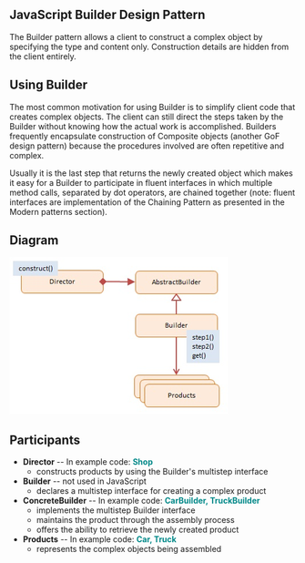 ## JavaScript Builder Design Pattern


The Builder pattern allows a client to construct a complex object by specifying the type and content only. Construction details are hidden from the client entirely.

## Using Builder

The most common motivation for using Builder is to simplify client code that creates complex objects. The client can still direct the steps taken by the Builder without knowing how the actual work is accomplished. Builders frequently encapsulate construction of Composite objects (another GoF design pattern) because the procedures involved are often repetitive and complex.

Usually it is the last step that returns the newly created object which makes it easy for a Builder to participate in fluent interfaces in which multiple method calls, separated by dot operators, are chained together (note: fluent interfaces are implementation of the Chaining Pattern as presented in the Modern patterns section).

## Diagram

<img src="https://github.com/thuankok/design-pattern/blob/main/assets/Builder.jpg" alt="logo">

## Participants

<ul>
    <li>
      <b>Director</b> -- In example code: <b style="color:#088;">Shop</b>
      <ul>
        <li>constructs products by using the Builder's multistep interface</li>
      </ul>
    </li>
    <li>
      <b>Builder</b> -- not used in JavaScript
      <ul>
        <li>declares a multistep interface for creating a complex product</li>
      </ul>
    </li>
    <li>
      <b>ConcreteBuilder</b> -- In example code: <b style="color:#088;">CarBuilder, TruckBuilder</b>
      <ul>
        <li>implements the multistep Builder interface</li>
        <li>maintains the product through the assembly process</li>
        <li>offers the ability to retrieve the newly created product</li>
      </ul>
    </li>
    <li>
      <b>Products</b> -- In example code: <b style="color:#088;">Car, Truck</b>
      <ul>
        <li>represents the complex objects being assembled</li>
      </ul>
    </li>
  </ul>